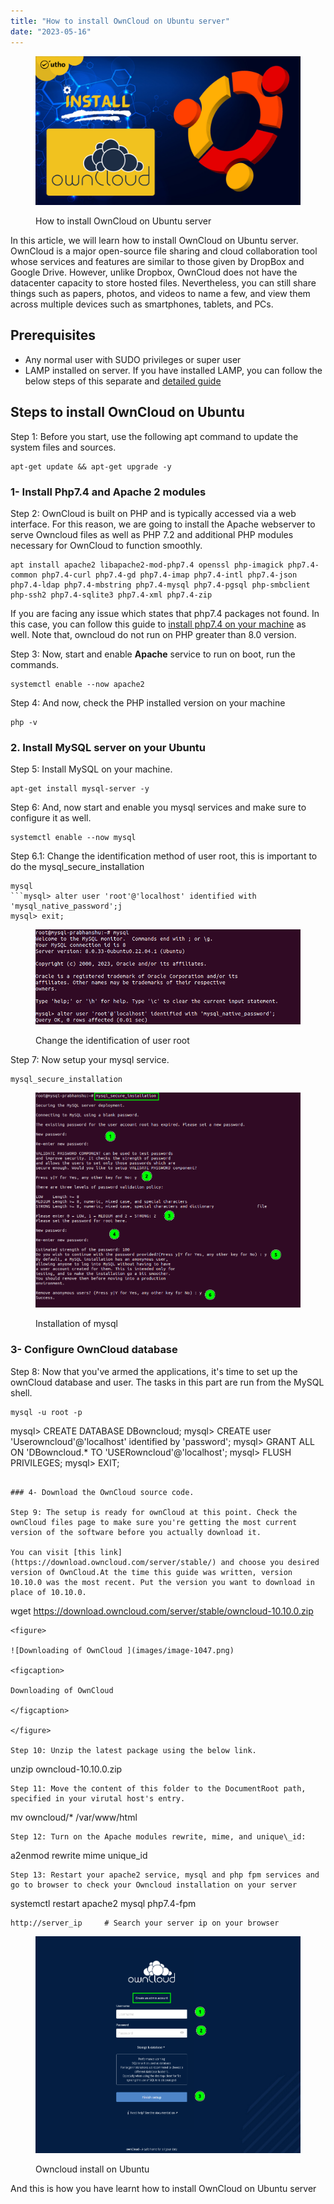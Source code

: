 ```yaml
---
title: "How to install OwnCloud on Ubuntu server"
date: "2023-05-16"
---
```


<figure>

![How to install OwnCloud on Ubuntu server](images/How-to-install-OwnCloud-on-Ubuntu-server.png)

<figcaption>

How to install OwnCloud on Ubuntu server

</figcaption>

</figure>

In this article, we will learn how to install OwnCloud on Ubuntu server. OwnCloud is a major open-source file sharing and cloud collaboration tool whose services and features are similar to those given by DropBox and Google Drive. However, unlike Dropbox, OwnCloud does not have the datacenter capacity to store hosted files. Nevertheless, you can still share things such as papers, photos, and videos to name a few, and view them across multiple devices such as smartphones, tablets, and PCs.

## Prerequisites

- Any normal user with SUDO privileges or super user
- LAMP installed on server. If you have installed LAMP, you can follow the below steps of this separate and [detailed guide](https://utho.com/docs/tutorial/how-to-install-lamp-on-ubuntu-18-10/)

## Steps to install OwnCloud on Ubuntu

Step 1: Before you start, use the following apt command to update the system files and sources.

```
apt-get update && apt-get upgrade -y
```
### 1- Install Php7.4 and Apache 2 modules

Step 2: OwnCloud is built on PHP and is typically accessed via a web interface. For this reason, we are going to install the Apache webserver to serve Owncloud files as well as PHP 7.2 and additional PHP modules necessary for OwnCloud to function smoothly.

```
apt install apache2 libapache2-mod-php7.4 openssl php-imagick php7.4-common php7.4-curl php7.4-gd php7.4-imap php7.4-intl php7.4-json php7.4-ldap php7.4-mbstring php7.4-mysql php7.4-pgsql php-smbclient php-ssh2 php7.4-sqlite3 php7.4-xml php7.4-zip
```
If you are facing any issue which states that php7.4 packages not found. In this case, you can follow this guide to [install php7.4 on your machine](https://utho.com/docs/tutorial/install-multiple-version-of-php-on-ubuntu-server/) as well. Note that, owncloud do not run on PHP greater than 8.0 version.

Step 3: Now, start and enable **Apache** service to run on boot, run the commands.

```
systemctl enable --now apache2
```
Step 4: And now, check the PHP installed version on your machine

```
php -v
```
### 2\. Install MySQL server on your Ubuntu

Step 5: Install MySQL on your machine.

```
apt-get install mysql-server -y
```
Step 6: And, now start and enable you mysql services and make sure to configure it as well.

```
systemctl enable --now mysql
```
Step 6.1: Change the identification method of user root, this is important to do the mysql\_secure\_installation

```
mysql
```mysql> alter user 'root'@'localhost' identified with 'mysql_native_password';j
mysql> exit;
```

<figure>

![Change the identification of user root](images/image-1045.png)

<figcaption>

Change the identification of user root

</figcaption>

</figure>

Step 7: Now setup your mysql service.

```
mysql_secure_installation
```
<figure>

![Installation of mysql](images/image-1046.png)

<figcaption>

Installation of mysql

</figcaption>

</figure>

### 3- Configure OwnCloud database

Step 8: Now that you've armed the applications, it's time to set up the ownCloud database and user. The tasks in this part are run from the MySQL shell.

```
mysql -u root -p
```
mysql>  CREATE DATABASE DBowncloud;
mysql>  CREATE user 'Userowncloud'@'localhost' identified by 'password';
mysql>  GRANT ALL ON 'DBowncloud.* TO 'USERowncloud'@'localhost';
mysql>  FLUSH PRIVILEGES;
mysql>  EXIT;
```

### 4- Download the OwnCloud source code.

Step 9: The setup is ready for ownCloud at this point. Check the ownCloud files page to make sure you're getting the most current version of the software before you actually download it.

You can visit [this link](https://download.owncloud.com/server/stable/) and choose you desired version of OwnCloud.At the time this guide was written, version 10.10.0 was the most recent. Put the version you want to download in place of 10.10.0.

```
wget https://download.owncloud.com/server/stable/owncloud-10.10.0.zip
```
<figure>

![Downloading of OwnCloud ](images/image-1047.png)

<figcaption>

Downloading of OwnCloud

</figcaption>

</figure>

Step 10: Unzip the latest package using the below link.

```
unzip owncloud-10.10.0.zip
```
Step 11: Move the content of this folder to the DocumentRoot path, specified in your virutal host's entry.

```
mv owncloud/* /var/www/html
```
Step 12: Turn on the Apache modules rewrite, mime, and unique\_id:

```
a2enmod rewrite mime unique_id
```
Step 13: Restart your apache2 service, mysql and php fpm services and go to browser to check your Owncloud installation on your server

```
systemctl restart apache2 mysql php7.4-fpm
```
http://server_ip     # Search your server ip on your browser
```

<figure>

![Owncloud install on Ubuntu  |Owncloud installed on Ubuntu | ](images/image-1048.png)

<figcaption>

Owncloud install on Ubuntu

</figcaption>

</figure>

And this is how you have learnt how to install OwnCloud on Ubuntu server

